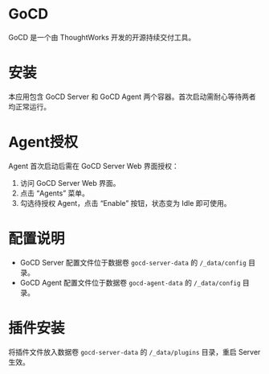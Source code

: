 # GoCD

GoCD 是一个由 ThoughtWorks 开发的开源持续交付工具。

# 安装

本应用包含 GoCD Server 和 GoCD Agent 两个容器。首次启动需耐心等待两者均正常运行。

# Agent授权

Agent 首次启动后需在 GoCD Server Web 界面授权：
1. 访问 GoCD Server Web 界面。
2. 点击 “Agents” 菜单。
3. 勾选待授权 Agent，点击 “Enable” 按钮，状态变为 Idle 即可使用。

# 配置说明

- GoCD Server 配置文件位于数据卷 `gocd-server-data` 的 `/_data/config` 目录。
- GoCD Agent 配置文件位于数据卷 `gocd-agent-data` 的 `/_data/config` 目录。

# 插件安装

将插件文件放入数据卷 `gocd-server-data` 的 `/_data/plugins` 目录，重启 Server 生效。